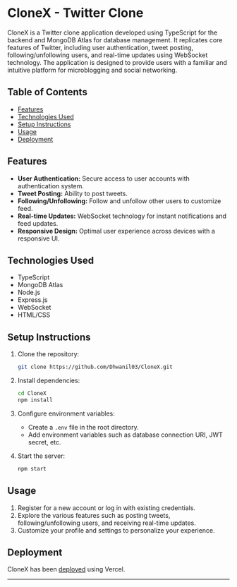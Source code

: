 # CloneX - Twitter Clone

CloneX is a Twitter clone application developed using TypeScript for the backend and MongoDB Atlas for database management. It replicates core features of Twitter, including user authentication, tweet posting, following/unfollowing users, and real-time updates using WebSocket technology. The application is designed to provide users with a familiar and intuitive platform for microblogging and social networking.

## Table of Contents

- [Features](#features)
- [Technologies Used](#technologies-used)
- [Setup Instructions](#setup-instructions)
- [Usage](#usage)
- [Deployment](#deployment)


## Features

- **User Authentication:** Secure access to user accounts with authentication system.
- **Tweet Posting:** Ability to post tweets.
- **Following/Unfollowing:** Follow and unfollow other users to customize feed.
- **Real-time Updates:** WebSocket technology for instant notifications and feed updates.
- **Responsive Design:** Optimal user experience across devices with a responsive UI.

## Technologies Used

- TypeScript
- MongoDB Atlas
- Node.js
- Express.js
- WebSocket
- HTML/CSS

## Setup Instructions

1. Clone the repository:

   ```bash
   git clone https://github.com/Dhwanil03/CloneX.git
   ```

2. Install dependencies:

   ```bash
   cd CloneX
   npm install
   ```

3. Configure environment variables:

   - Create a `.env` file in the root directory.
   - Add environment variables such as database connection URI, JWT secret, etc.

4. Start the server:

   ```bash
   npm start
   ```

## Usage

1. Register for a new account or log in with existing credentials.
2. Explore the various features such as posting tweets, following/unfollowing users, and receiving real-time updates.
3. Customize your profile and settings to personalize your experience.

## Deployment
CloneX has been [deployed](https://clonex-gamma.vercel.app/) using Vercel. 

---


